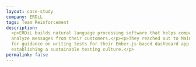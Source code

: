 ```yaml
---
layout: case-study
company: ERDiL
tags: Team Reinforcement
description:
  <p>ERDiL builds natural language processing software that helps companies
  analyze messages from their customers.</p><p>They reached out to Mainmatter
  for guidance on writing tests for their Ember.js based dashboard app and
  establishing a sustainable testing culture.</p>
permalink: false
---
```


